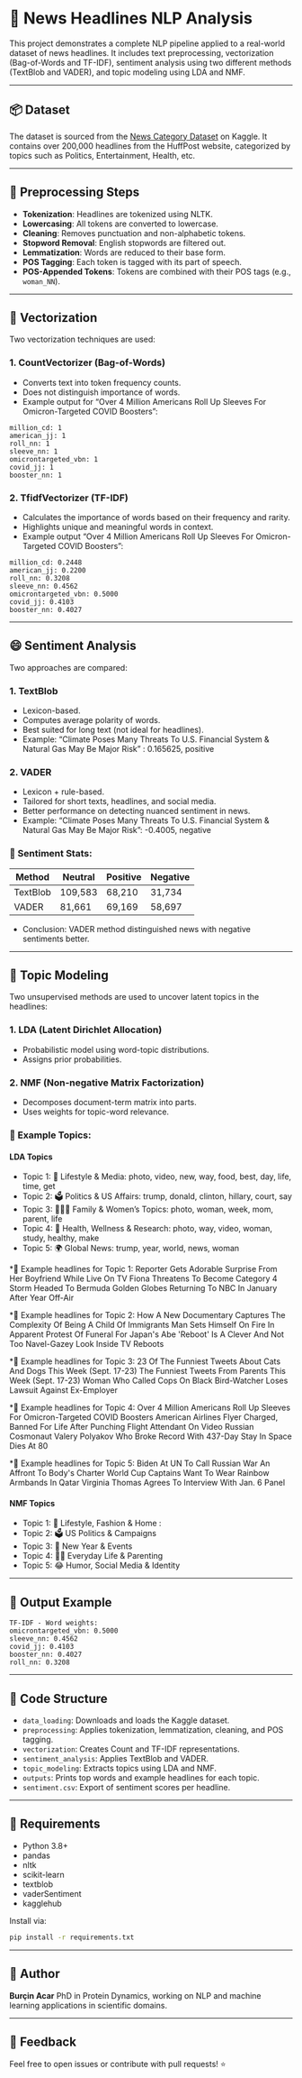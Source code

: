# 📰 News Headlines NLP Analysis

This project demonstrates a complete NLP pipeline applied to a real-world dataset of news headlines. It includes text preprocessing, vectorization (Bag-of-Words and TF-IDF), sentiment analysis using two different methods (TextBlob and VADER), and topic modeling using LDA and NMF.

---

## 📦 Dataset

The dataset is sourced from the [News Category Dataset](https://www.kaggle.com/datasets/rmisra/news-category-dataset) on Kaggle. It contains over 200,000 headlines from the HuffPost website, categorized by topics such as Politics, Entertainment, Health, etc.

---

## 🧼 Preprocessing Steps

* **Tokenization**: Headlines are tokenized using NLTK.
* **Lowercasing**: All tokens are converted to lowercase.
* **Cleaning**: Removes punctuation and non-alphabetic tokens.
* **Stopword Removal**: English stopwords are filtered out.
* **Lemmatization**: Words are reduced to their base form.
* **POS Tagging**: Each token is tagged with its part of speech.
* **POS-Appended Tokens**: Tokens are combined with their POS tags (e.g., `woman_NN`).

---

## 🔢 Vectorization

Two vectorization techniques are used:

### 1. CountVectorizer (Bag-of-Words)

* Converts text into token frequency counts.
* Does not distinguish importance of words.
* Example output for “Over 4 Million Americans Roll Up Sleeves For Omicron-Targeted COVID Boosters”:

```
million_cd: 1
american_jj: 1
roll_nn: 1
sleeve_nn: 1
omicrontargeted_vbn: 1
covid_jj: 1
booster_nn: 1
```

### 2. TfidfVectorizer (TF-IDF)

* Calculates the importance of words based on their frequency and rarity.
* Highlights unique and meaningful words in context.
* Example output “Over 4 Million Americans Roll Up Sleeves For Omicron-Targeted COVID Boosters”:

```
million_cd: 0.2448
american_jj: 0.2200
roll_nn: 0.3208
sleeve_nn: 0.4562
omicrontargeted_vbn: 0.5000
covid_jj: 0.4103
booster_nn: 0.4027
```

---

## 😄 Sentiment Analysis

Two approaches are compared:

### 1. TextBlob

* Lexicon-based.
* Computes average polarity of words.
* Best suited for long text (not ideal for headlines).
* Example: “Climate Poses Many Threats To U.S. Financial System & Natural Gas May Be Major Risk” : 0.165625, positive

### 2. VADER

* Lexicon + rule-based.
* Tailored for short texts, headlines, and social media.
* Better performance on detecting nuanced sentiment in news.
* Example: “Climate Poses Many Threats To U.S. Financial System & Natural Gas May Be Major Risk”: -0.4005, negative

### 🎊 Sentiment Stats:

| Method   | Neutral | Positive | Negative |
| -------- | ------- | -------- | -------- |
| TextBlob | 109,583 | 68,210   | 31,734   |
| VADER    | 81,661  | 69,169   | 58,697   |

* Conclusion: VADER method distinguished news with negative sentiments better. 
---

## 🧠 Topic Modeling

Two unsupervised methods are used to uncover latent topics in the headlines:

### 1. LDA (Latent Dirichlet Allocation)

* Probabilistic model using word-topic distributions.
* Assigns prior probabilities.

### 2. NMF (Non-negative Matrix Factorization)

* Decomposes document-term matrix into parts.
* Uses weights for topic-word relevance.

### 📍 Example Topics:

#### **LDA Topics**

* Topic 1: 🎥 Lifestyle & Media: photo, video, new, way, food, best, day, life, time, get
* Topic 2: 🗳️ Politics & US Affairs: trump, donald, clinton, hillary, court, say 
* Topic 3: 👨‍👩‍👧 Family & Women’s Topics: photo, woman, week, mom, parent, life
* Topic 4: 🍏 Health, Wellness & Research: photo, way, video, woman, study, healthy, make
* Topic 5: 🌍 Global News: trump, year, world, news, woman

*📌 Example headlines for Topic 1:
Reporter Gets Adorable Surprise From Her Boyfriend While Live On TV
Fiona Threatens To Become Category 4 Storm Headed To Bermuda
Golden Globes Returning To NBC In January After Year Off-Air

*📌 Example headlines for Topic 2:
How A New Documentary Captures The Complexity Of Being A Child Of Immigrants
Man Sets Himself On Fire In Apparent Protest Of Funeral For Japan's Abe
'Reboot' Is A Clever And Not Too Navel-Gazey Look Inside TV Reboots

*📌 Example headlines for Topic 3:
23 Of The Funniest Tweets About Cats And Dogs This Week (Sept. 17-23)
The Funniest Tweets From Parents This Week (Sept. 17-23)
Woman Who Called Cops On Black Bird-Watcher Loses Lawsuit Against Ex-Employer

*📌 Example headlines for Topic 4:
Over 4 Million Americans Roll Up Sleeves For Omicron-Targeted COVID Boosters
American Airlines Flyer Charged, Banned For Life After Punching Flight Attendant On Video
Russian Cosmonaut Valery Polyakov Who Broke Record With 437-Day Stay In Space Dies At 80

*📌 Example headlines for Topic 5:
Biden At UN To Call Russian War An Affront To Body's Charter
World Cup Captains Want To Wear Rainbow Armbands In Qatar
Virginia Thomas Agrees To Interview With Jan. 6 Panel


#### **NMF Topics**

* Topic 1: 👗 Lifestyle, Fashion & Home : 
* Topic 2: 🗳️ US Politics & Campaigns
* Topic 3: 🎉 New Year & Events
* Topic 4: 👨‍👧 Everyday Life & Parenting
* Topic 5: 😂 Humor, Social Media & Identity

---

## 📁 Output Example

```
TF-IDF - Word weights:
omicrontargeted_vbn: 0.5000
sleeve_nn: 0.4562
covid_jj: 0.4103
booster_nn: 0.4027
roll_nn: 0.3208
```

---

## 💾 Code Structure

* `data_loading`: Downloads and loads the Kaggle dataset.
* `preprocessing`: Applies tokenization, lemmatization, cleaning, and POS tagging.
* `vectorization`: Creates Count and TF-IDF representations.
* `sentiment_analysis`: Applies TextBlob and VADER.
* `topic_modeling`: Extracts topics using LDA and NMF.
* `outputs`: Prints top words and example headlines for each topic.
* `sentiment.csv`: Export of sentiment scores per headline.

---

## 📄 Requirements

* Python 3.8+
* pandas
* nltk
* scikit-learn
* textblob
* vaderSentiment
* kagglehub

Install via:

```bash
pip install -r requirements.txt
```

---

## 🧐 Author

**Burçin Acar**
PhD in Protein Dynamics, working on NLP and machine learning applications in scientific domains.

---

## 📩 Feedback

Feel free to open issues or contribute with pull requests! ⭐

